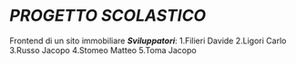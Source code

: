 # ***PROGETTO SCOLASTICO***
Frontend di un sito immobiliare
***Sviluppatori***:
1.Filieri Davide
2.Ligori Carlo
3.Russo Jacopo
4.Stomeo Matteo
5.Toma Jacopo
